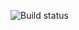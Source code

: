![Build status](https://build.appcenter.ms/v0.1/apps/fb3d5f25-496e-47ef-8d00-f421e1e14dd2/branches/master/badge)
